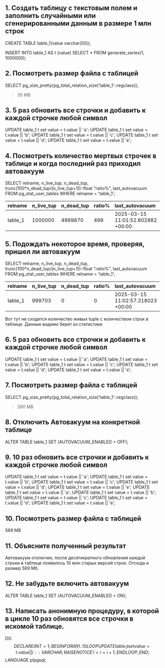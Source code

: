 ## 1. Создать таблицу с текстовым полем и заполнить случайными или сгенерированными данным в размере 1 млн строк
CREATE TABLE table_1(value varchar(50));

INSERT INTO table_1 AS t (value)
SELECT *
FROM generate_series(1, 1000000);

## 2. Посмотреть размер файла с таблицей
SELECT pg_size_pretty(pg_total_relation_size('table_1'::regclass));

> 35 MB

## 3. 5 раз обновить все строчки и добавить к каждой строчке любой символ
UPDATE table_1 t set value = t.value || 'a';
UPDATE table_1 t set value = t.value || 'b';
UPDATE table_1 t set value = t.value || 'c';
UPDATE table_1 t set value = t.value || 'd';
UPDATE table_1 t set value = t.value || 'e';


## 4. Посмотреть количество мертвых строчек в таблице и когда последний раз приходил автовакуум
SELECT relname, n_live_tup, n_dead_tup,
trunc(100*n_dead_tup/(n_live_tup+1))::float "ratio%", last_autovacuum
FROM pg_stat_user_tables WHERE relname = 'table_1';

| relname | n\_live\_tup | n\_dead\_tup | ratio% | last\_autovacuum |
| :--- | :--- | :--- | :--- | :--- |
| table\_1 | 1000000 | 4999870 | 499 | 2025-03-15 11:01:52.802882 +00:00 |


## 5. Подождать некоторое время, проверяя, пришел ли автовакуум
SELECT relname, n_live_tup, n_dead_tup,
trunc(100*n_dead_tup/(n_live_tup+1))::float "ratio%", last_autovacuum
FROM pg_stat_user_tables WHERE relname = 'table_1';

| relname | n\_live\_tup | n\_dead\_tup | ratio% | last\_autovacuum |
| :--- | :--- | :--- | :--- | :--- |
| table\_1 | 999703 | 0 | 0 | 2025-03-15 11:02:57.318023 +00:00 |

Вот тут не сходится количество живых tuple с количеством строк в таблице. Данные видимо берет из статистики

## 6. 5 раз обновить все строчки и добавить к каждой строчке любой символ
UPDATE table_1 t set value = t.value || 'a';
UPDATE table_1 t set value = t.value || 'b';
UPDATE table_1 t set value = t.value || 'c';
UPDATE table_1 t set value = t.value || 'd';
UPDATE table_1 t set value = t.value || 'e';


## 7. Посмотреть размер файла с таблицей
SELECT pg_size_pretty(pg_total_relation_size('table_1'::regclass));

> 260 MB

## 8. Отключить Автовакуум на конкретной таблице
ALTER TABLE table_1 SET (AUTOVACUUM_ENABLED = OFF);


## 9. 10 раз обновить все строчки и добавить к каждой строчке любой символ
UPDATE table_1 t set value = t.value || 'a';
UPDATE table_1 t set value = t.value || 'b';
UPDATE table_1 t set value = t.value || 'c';
UPDATE table_1 t set value = t.value || 'd';
UPDATE table_1 t set value = t.value || 'e';
UPDATE table_1 t set value = t.value || 'a';
UPDATE table_1 t set value = t.value || 'b';
UPDATE table_1 t set value = t.value || 'c';
UPDATE table_1 t set value = t.value || 'd';
UPDATE table_1 t set value = t.value || 'e';


## 10. Посмотреть размер файла с таблицей
569 MB


## 11. Объясните полученный результат
Автовакуум отключен, после десятикратного обновления каждой строки в таблице появилось 10 млн старых версий строк. Отсюда и размер 569 Мб.


## 12. Не забудьте включить автовакуум
ALTER TABLE table_1 SET (AUTOVACUUM_ENABLED = ON);

## 13. Написать анонимную процедуру, в которой в цикле 10 раз обновятся все строчки в искомой таблице. 

DO $$
    DECLARE i INT = 1;
    BEGIN
        FOR i IN 1..10
        LOOP
            UPDATE table_1 t set value = t.value || i::VARCHAR;
            RAISE NOTICE 'i = %', i;
            i = i + 1;
        END LOOP;
    END;
$$ LANGUAGE plpgsql;